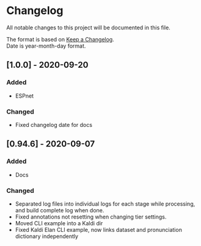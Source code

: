 # Changelog
All notable changes to this project will be documented in this file.

The format is based on [Keep a Changelog](https://keepachangelog.com/en/1.0.0/).  
Date is year-month-day format.


## [1.0.0] - 2020-09-20
### Added
- ESPnet

### Changed
- Fixed changelog date for docs

## [0.94.6] - 2020-09-07
### Added
- Docs

### Changed
- Separated log files into individual logs for each stage while processing, and build complete log when done.
- Fixed annotations not resetting when changing tier settings.
- Moved CLI example into a Kaldi dir
- Fixed Kaldi Elan CLI example, now links dataset and pronunciation dictionary independently
